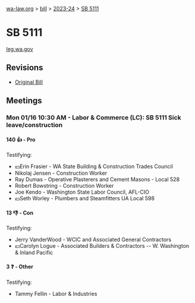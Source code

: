 [wa-law.org](/) > [bill](/bill/) > [2023-24](/bill/2023-24/) > [SB 5111](/bill/2023-24/sb/5111/)

# SB 5111
[leg.wa.gov](https://app.leg.wa.gov/billsummary?BillNumber=5111&Year=2023&Initiative=false)

## Revisions
* [Original Bill](1/)

## Meetings
### Mon 01/16 10:30 AM - Labor & Commerce (LC): SB 5111 Sick leave/construction
#### 140 👍 - Pro
Testifying:
* 💵Erin Frasier - WA State Building & Construction Trades Council
* Nikolaj Jensen - Construction Worker
* Ray Dumas - Operative Plasterers and Cement Masons - Local 528
* Robert Bowstring - Construction Worker
* Joe Kendo - Washington State Labor Council, AFL-CIO
* 💵Seth Worley - Plumbers and Steamfitters UA Local 598

#### 13 👎 - Con
Testifying:
* Jerry VanderWood - WCIC and Associated General Contractors
* 💵Carolyn Logue - Associated Builders & Contractors -- W. Washington & Inland Pacific

#### 3 ❓ - Other
Testifying:
* Tammy Fellin - Labor & Industries
